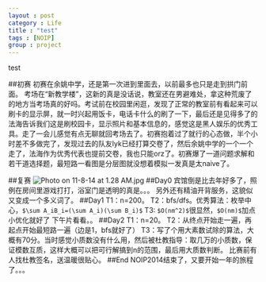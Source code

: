 ```yaml
---
layout : post
category : Life
title : "test"
tags : [NOIP]
group : project
---
```

test

##初赛
初赛在余姚中学，还是第一次进到里面去，以前最多也只是走到拱门前面。 考场在“新教学楼”，这新的真是没话说，教室还在男避难处，拿这种荒废了的地方当考场真的好吗。考试前在校园里闲逛，发现了正常的教室前有看起来可以刷卡的显示屏，就一时兴起用饭卡，电话卡什么的刷了一下，最后还是见得多了的法海告诉我们这是刷校园卡，显示照片和基本信息的，感觉这是黑人娱乐的优秀工具。走了一会儿感觉有点无聊就回考场去了。初赛抱着过了就行的心态做，半个小时差不多做完了，发现过去的队友lyk已经打算交卷了，然后余姚中学的一个一个走了，法海作为优秀代表也提前交卷，我也只能orz了。初赛爆了一道问题求解和若干道选择题，最短路一看图是分层图就没想着模拟一发真是太naive了。

##复赛
![Photo on 11-8-14 at 1.28 AM.jpg](http://user-image.logdown.io/user/10704/blog/10327/post/241410/WkAuFpfsTraQT7LBl17c_Photo%20on%2011-8-14%20at%201.28%20AM.jpg)
##Day0
宾馆倒是比去年好多了，照例在房间里游戏打打，浴室门是透明的真是。。。
另外还有精油开背服务，这貌似又变成一个多义词了。
##Day1
T1：n=200。
T2：bfs/dfs。优秀算法：枚举中心，`$\sum A_iB_i=(\sum A_i)(\sum B_i)$`
T3: `$O(nm^2)$`很显然，`$O(nm)$`加点小优化就好了
下午片看看。。
##Day2
T1：n=20。
T2：从终点开始走一遍，再起点开始最短路一遍（边是1，bfs就好了）
T3：写了个用大素数试除的算法，大概有70分。当时感觉小质数没有什么用，然后被杜教指导：取几万的小质数，保证模数互质，这样大概可以把可行解搞到n的范围，最后用大质数判断。
比赛前有人找杜教签名，送温暖很贴心。
##End
NOIP2014结束了，又要开始一年的旅程了。。。
